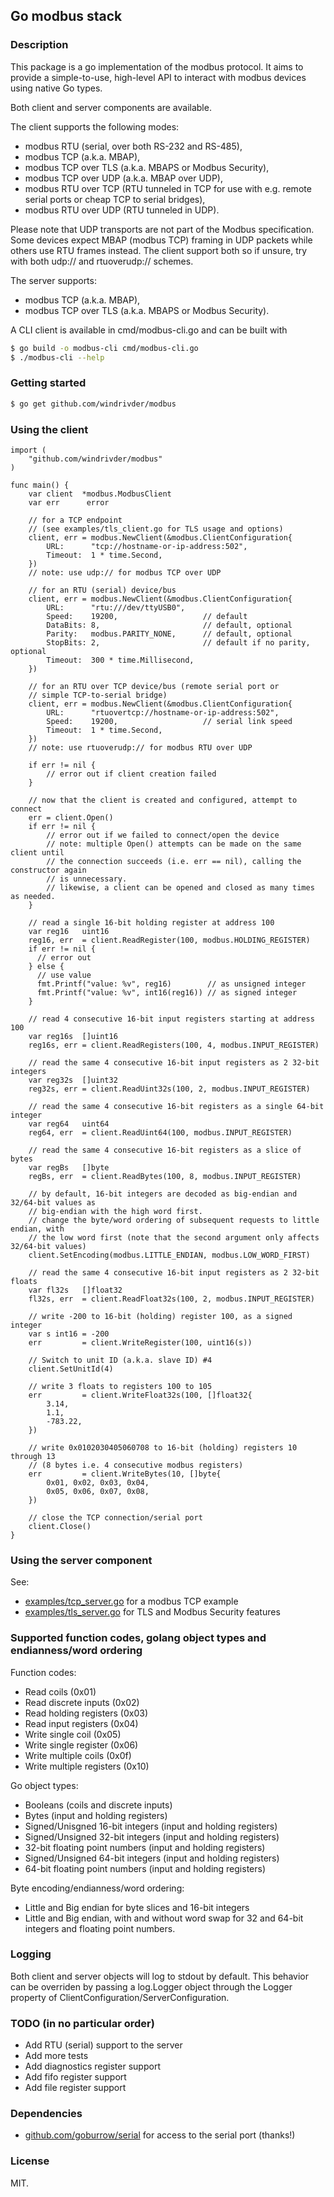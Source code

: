 ## Go modbus stack

### Description
This package is a go implementation of the modbus protocol.
It aims to provide a simple-to-use, high-level API to interact with modbus
devices using native Go types.

Both client and server components are available.

The client supports the following modes:
- modbus RTU (serial, over both RS-232 and RS-485),
- modbus TCP (a.k.a. MBAP),
- modbus TCP over TLS (a.k.a. MBAPS or Modbus Security),
- modbus TCP over UDP (a.k.a. MBAP over UDP),
- modbus RTU over TCP (RTU tunneled in TCP for use with e.g. remote serial
  ports or cheap TCP to serial bridges),
- modbus RTU over UDP (RTU tunneled in UDP).

Please note that UDP transports are not part of the Modbus specification.
Some devices expect MBAP (modbus TCP) framing in UDP packets while others
use RTU frames instead. The client support both so if unsure, try with
both udp:// and rtuoverudp:// schemes.

The server supports:
- modbus TCP (a.k.a. MBAP),
- modbus TCP over TLS (a.k.a. MBAPS or Modbus Security).

A CLI client is available in cmd/modbus-cli.go and can be built with
```bash
$ go build -o modbus-cli cmd/modbus-cli.go
$ ./modbus-cli --help
```

### Getting started
```bash
$ go get github.com/windrivder/modbus
```

### Using the client

```golang
import (
    "github.com/windrivder/modbus"
)

func main() {
    var client  *modbus.ModbusClient
    var err      error

    // for a TCP endpoint
    // (see examples/tls_client.go for TLS usage and options)
    client, err = modbus.NewClient(&modbus.ClientConfiguration{
        URL:      "tcp://hostname-or-ip-address:502",
        Timeout:  1 * time.Second,
    })
    // note: use udp:// for modbus TCP over UDP

    // for an RTU (serial) device/bus
    client, err = modbus.NewClient(&modbus.ClientConfiguration{
        URL:      "rtu:///dev/ttyUSB0",
        Speed:    19200,                   // default
        DataBits: 8,                       // default, optional
        Parity:   modbus.PARITY_NONE,      // default, optional
        StopBits: 2,                       // default if no parity, optional
        Timeout:  300 * time.Millisecond,
    })

    // for an RTU over TCP device/bus (remote serial port or
    // simple TCP-to-serial bridge)
    client, err = modbus.NewClient(&modbus.ClientConfiguration{
        URL:      "rtuovertcp://hostname-or-ip-address:502",
        Speed:    19200,                   // serial link speed
        Timeout:  1 * time.Second,
    })
    // note: use rtuoverudp:// for modbus RTU over UDP

    if err != nil {
        // error out if client creation failed
    }

    // now that the client is created and configured, attempt to connect
    err = client.Open()
    if err != nil {
        // error out if we failed to connect/open the device
        // note: multiple Open() attempts can be made on the same client until
        // the connection succeeds (i.e. err == nil), calling the constructor again
        // is unnecessary.
        // likewise, a client can be opened and closed as many times as needed.
    }

    // read a single 16-bit holding register at address 100
    var reg16   uint16
    reg16, err  = client.ReadRegister(100, modbus.HOLDING_REGISTER)
    if err != nil {
      // error out
    } else {
      // use value
      fmt.Printf("value: %v", reg16)        // as unsigned integer
      fmt.Printf("value: %v", int16(reg16)) // as signed integer
    }

    // read 4 consecutive 16-bit input registers starting at address 100
    var reg16s  []uint16
    reg16s, err = client.ReadRegisters(100, 4, modbus.INPUT_REGISTER)

    // read the same 4 consecutive 16-bit input registers as 2 32-bit integers
    var reg32s  []uint32
    reg32s, err = client.ReadUint32s(100, 2, modbus.INPUT_REGISTER)

    // read the same 4 consecutive 16-bit registers as a single 64-bit integer
    var reg64   uint64
    reg64, err  = client.ReadUint64(100, modbus.INPUT_REGISTER)

    // read the same 4 consecutive 16-bit registers as a slice of bytes
    var regBs   []byte
    regBs, err  = client.ReadBytes(100, 8, modbus.INPUT_REGISTER)

    // by default, 16-bit integers are decoded as big-endian and 32/64-bit values as
    // big-endian with the high word first.
    // change the byte/word ordering of subsequent requests to little endian, with
    // the low word first (note that the second argument only affects 32/64-bit values)
    client.SetEncoding(modbus.LITTLE_ENDIAN, modbus.LOW_WORD_FIRST)

    // read the same 4 consecutive 16-bit input registers as 2 32-bit floats
    var fl32s   []float32
    fl32s, err  = client.ReadFloat32s(100, 2, modbus.INPUT_REGISTER)

    // write -200 to 16-bit (holding) register 100, as a signed integer
    var s int16 = -200
    err         = client.WriteRegister(100, uint16(s))

    // Switch to unit ID (a.k.a. slave ID) #4
    client.SetUnitId(4)

    // write 3 floats to registers 100 to 105
    err         = client.WriteFloat32s(100, []float32{
        3.14,
        1.1,
        -783.22,
    })

    // write 0x0102030405060708 to 16-bit (holding) registers 10 through 13
    // (8 bytes i.e. 4 consecutive modbus registers)
    err         = client.WriteBytes(10, []byte{
        0x01, 0x02, 0x03, 0x04,
        0x05, 0x06, 0x07, 0x08,
    })

    // close the TCP connection/serial port
    client.Close()
}
```
### Using the server component
See:
* [examples/tcp_server.go](examples/tcp_server.go) for a modbus TCP example
* [examples/tls_server.go](examples/tls_server.go) for TLS and Modbus Security features

### Supported function codes, golang object types and endianness/word ordering
Function codes:
* Read coils (0x01)
* Read discrete inputs (0x02)
* Read holding registers (0x03)
* Read input registers (0x04)
* Write single coil (0x05)
* Write single register (0x06)
* Write multiple coils (0x0f)
* Write multiple registers (0x10)

Go object types:
* Booleans (coils and discrete inputs)
* Bytes (input and holding registers)
* Signed/Unisgned 16-bit integers (input and holding registers)
* Signed/Unsigned 32-bit integers (input and holding registers)
* 32-bit floating point numbers (input and holding registers)
* Signed/Unsigned 64-bit integers (input and holding registers)
* 64-bit floating point numbers (input and holding registers)

Byte encoding/endianness/word ordering:
* Little and Big endian for byte slices and 16-bit integers
* Little and Big endian, with and without word swap for 32 and 64-bit
  integers and floating point numbers.

### Logging ###
Both client and server objects will log to stdout by default.
This behavior can be overriden by passing a log.Logger object
through the Logger property of ClientConfiguration/ServerConfiguration.

### TODO (in no particular order)
* Add RTU (serial) support to the server
* Add more tests
* Add diagnostics register support
* Add fifo register support
* Add file register support

### Dependencies
* [github.com/goburrow/serial](https://github.com/goburrow/serial) for access to the serial port (thanks!)

### License
MIT.
